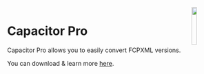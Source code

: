 <img src="https://github.com/latenitefilms/CapacitorPro/raw/main/docs/static/logo.png" align="right" width="15%" height="15%" />

# Capacitor Pro

Capacitor Pro allows you to easily convert FCPXML versions.

You can download & learn more [here](https://capacitor.pro).